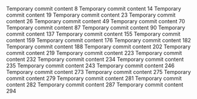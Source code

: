 Temporary commit content 8
Temporary commit content 14
Temporary commit content 19
Temporary commit content 23
Temporary commit content 26
Temporary commit content 49
Temporary commit content 70
Temporary commit content 87
Temporary commit content 90
Temporary commit content 137
Temporary commit content 155
Temporary commit content 159
Temporary commit content 176
Temporary commit content 182
Temporary commit content 188
Temporary commit content 202
Temporary commit content 219
Temporary commit content 223
Temporary commit content 232
Temporary commit content 234
Temporary commit content 235
Temporary commit content 243
Temporary commit content 246
Temporary commit content 273
Temporary commit content 275
Temporary commit content 279
Temporary commit content 281
Temporary commit content 282
Temporary commit content 287
Temporary commit content 294
